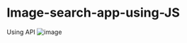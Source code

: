 # Image-search-app-using-JS
Using API 
![image](https://github.com/Nitin667/Image-search-app-using-JS/assets/74631112/4beaa690-dbbb-4946-beec-e238e21c6fff)

